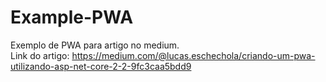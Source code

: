 # Example-PWA
Exemplo de PWA para artigo no medium.<br>
Link do artigo: https://medium.com/@lucas.eschechola/criando-um-pwa-utilizando-asp-net-core-2-2-9fc3caa5bdd9

